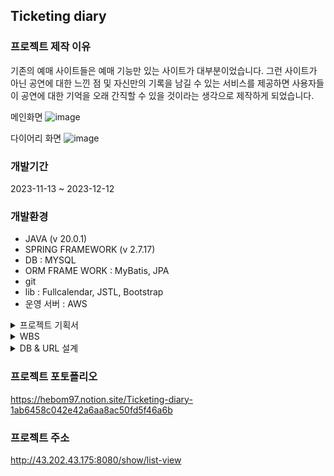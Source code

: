 ## Ticketing diary
### 프로젝트 제작 이유
기존의 예매 사이트들은 예매 기능만 있는 사이트가 대부분이었습니다. 그런 사이트가 아닌 공연에 대한 느낀 점 및 자신만의 기록을 남길 수 있는 서비스를 제공하면 사용자들이 공연에 대한 기억을 오래 간직할 수 있을 것이라는 생각으로 제작하게 되었습니다.   

메인화면
![image](https://github.com/dayoung0904/Ticketing-diary/assets/144106932/0ed7cd3e-4600-44cc-a8d4-57da5c15021f)

다이어리 화면
![image](https://github.com/dayoung0904/Ticketing-diary/assets/144106932/21409b6b-393c-4ec6-89c1-11c569954ca2)   

### 개발기간
2023-11-13 ~ 2023-12-12

### 개발환경
- JAVA (v 20.0.1)
- SPRING FRAMEWORK (v 2.7.17)
- DB : MYSQL
- ORM FRAME WORK : MyBatis, JPA
- git
- lib : Fullcalendar, JSTL, Bootstrap
- 운영 서버 : AWS   

<details>
<summary>
  프로젝트 기획서
</summary>
   https://ovenapp.io/project/VAMvtdrjoneNh1gSR4Q56BvKFkbOMDIP#9FeDB
</details>
<details>
<summary>
  WBS
</summary>
   https://docs.google.com/spreadsheets/d/1BZ90jbPwEccceIqK7n_hCsAP1Hus9J26ACc8MpxBNBw/edit?usp=sharing
</details>
<details>
<summary>
  DB & URL 설계
</summary>
  https://drive.google.com/file/d/1l6bq409UQPklDeGVtwaPBJX10x3yOjbz/view?usp=drive_link
  https://docs.google.com/spreadsheets/d/1Rio2pOuLE5FMsHToA5AL6RPjkkzGhFiOByQnmKICn98/edit?usp=sharing
</details>    


### 프로젝트 포토폴리오
https://hebom97.notion.site/Ticketing-diary-1ab6458c042e42a6aa8ac50fd5f46a6b   


### 프로젝트 주소
http://43.202.43.175:8080/show/list-view
